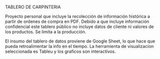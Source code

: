 TABLERO DE CARPINTERIA 

Proyecto personal que incluye la recolección de información histórica a partir de ordenes de compra en PDF. 
Debido a que incluye información confidencial este tablero público no incluye datos de cliente ni valores de los productos.
Se limita a la producción.

El insumo del tablero de datos proviene de Google Sheet, lo que hace que pueda retroalimentar la info en el tiempo.
La herramienta de visualizacion seleccionada es Tableu y los graficos son interactivos.
